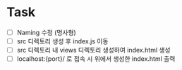 # Task
- [ ] Naming 수정 (명사형)
- [ ] src 디렉토리 생성 후 index.js 이동
- [ ] src 디렉토리 내 views 디렉토리 생성하여 index.html 생성
- [ ] localhost:{port}/ 로 접속 시 위에서 생성한 index.html 출력